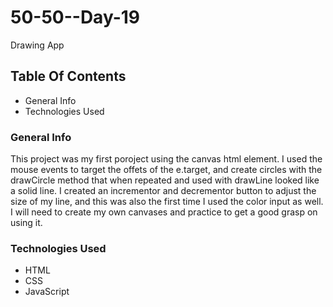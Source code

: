 # 50-50--Day-19
Drawing App

## Table Of Contents
* General Info
* Technologies Used

### General Info
This project was my first poroject using the canvas html element. I used the mouse events to target the offets of the e.target, and create circles with the drawCircle method that when 
repeated and used with drawLine looked like a solid line. I created an incrementor and decrementor button to adjust the size of my line, and this was also the first time I used the color input as well. I will need to create my own canvases and practice to get a good grasp on using it.

### Technologies Used
* HTML
* CSS
* JavaScript